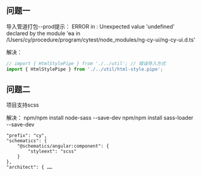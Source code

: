 ## 问题一
导入管道打包--prod提示：
ERROR in : Unexpected value 'undefined' declared by the module 'ɵa in /Users/cy/procedure/program/cytest/node_modules/ng-cy-ui/ng-cy-ui.d.ts'

解决：
``` ts
// import { HtmlStylePipe } from './../util'; // 错误导入方式
import { HtmlStylePipe } from './../util/html-style.pipe'; 
```

## 问题二
项目支持scss

解决：
npm/npm install node-sass --save-dev
npm/npm install sass-loader --save-dev

```
"prefix": "cy",
"schematics": {
    "@schematics/angular:component": {
        "styleext": "scss"
    }
},
"architect": { ……
```